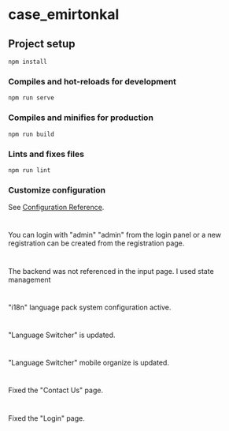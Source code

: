 # case_emirtonkal

## Project setup

```
npm install
```

### Compiles and hot-reloads for development

```
npm run serve
```

### Compiles and minifies for production

```
npm run build
```

### Lints and fixes files

```
npm run lint
```

### Customize configuration

See [Configuration Reference](https://cli.vuejs.org/config/).

#
You can login with "admin" "admin" from the login panel or a new registration can be created from the registration page.

#

The backend was not referenced in the input page. I used state management

#

"i18n" language pack system configuration active.

#

"Language Switcher" is updated.

#

"Language Switcher" mobile organize is updated.

#

Fixed the "Contact Us" page. 

#

Fixed the "Login" page.

